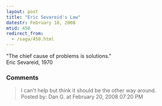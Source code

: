 ```yaml
---
layout: post
title: "Eric Sevareid's Law"
datestr: February 18, 2008
mtid: 450
redirect_from:
  - /saga/450.html
---
```


"The chief cause of problems is solutions."<br/>
Eric Sevareid, 1970

### Comments

<blockquote>
I can't help but think it should be the other way around.
<div class="comment-meta">Posted by: Dan G. at February 20, 2008 07:20 PM</div> </blockquote>

